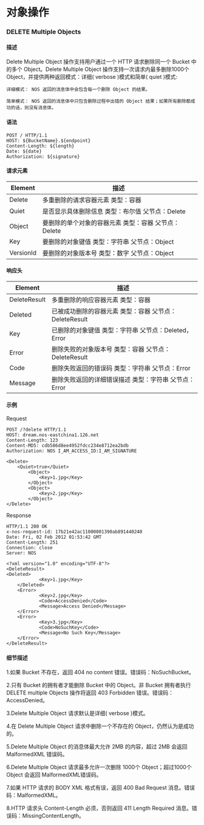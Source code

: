 # 对象操作

### **DELETE Multiple Objects**

#### **描述**
Delete Multiple Object 操作支持用户通过一个 HTTP 请求删除同一个 Bucket 中的多个 Object。Delete Multiple Object 操作支持一次请求内最多删除1000个 Object，并提供两种返回模式：详细( verbose )模式和简单( quiet )模式:

    详细模式： NOS 返回的消息体中会包含每一个删除 Object 的结果。

    简单模式： NOS 返回的消息体中只包含删除过程中出错的 Object 结果；如果所有删除都成功的话，则没有消息体。

#### **语法**

    POST / HTTP/1.1
    HOST: ${BucketName}.${endpoint}
    Content-Length: ${length}
    Date: ${date}
    Authorization: ${signature}

#### **请求元素**
|**Element**|              **描述**               |
|-----------|-------------------------------------|
|Delete|    多重删除的请求容器元素 类型：容器|
|Quiet| 是否显示具体删除信息 类型：布尔值 父节点：Delete|
|Object|要删除的单个对象的容器元素 类型：容器 父节点：Delete|
|Key|   要删除的对象键值 类型：字符串 父节点：Object|
|VersionId| 要删除的对象版本号 类型：数字 父节点：Object|

#### **响应头**
|**Element**|               **描述**                                                     |
|-----------|----------------------------------------------------------------------------|
|DeleteResult|  多重删除的响应容器元素 类型：容器|
|Deleted|   已被成功删除的容器元素 类型：容器 父节点：DeleteResult|
|Key|   已删除的对象键值 类型：字符串 父节点：Deleted，Error|
|Error|删除失败的对象版本号 类型：容器 父节点：DeleteResult|
|Code|  删除失败返回的错误码 类型：字符串 父节点：Error|
|Message|   删除失败返回的详细错误描述 类型：字符串 父节点：Error|

#### **示例**
Request

    POST /?delete HTTP/1.1
    HOST: dream.nos-eastchina1.126.net
    Content-Length: 123
    Content-MD5: cdb586d8ee4952fdcc234e8712ea2bdb
    Authorization: NOS I_AM_ACCESS_ID:I_AM_SIGNATURE
    
    <Delete>
        <Quiet>true</Quiet>
            <Object>
                <Key>1.jpg</Key>
            </Object>
            <Object>
                <Key>2.jpg</Key>
            </Object>
    </Delete>

Response

    HTTP/1.1 200 OK
    x-nos-request-id: 17b21e42ac11000001390ab891440240
    Date: Fri, 02 Feb 2012 01:53:42 GMT
    Content-Length: 251
    Connection: close
    Server: NOS
    
    <?xml version="1.0" encoding="UTF-8"?>
    <DeleteResult>
    <Deleted>
                <Key>1.jpg</Key>
        </Deleted>
        <Error>
                <Key>2.jpg</Key>
                <Code>AccessDenied</Code>
                <Message>Access Denied</Message>
        </Error>
        <Error>
                <Key>3.jpg</Key>
                <Code>NoSuchKey</Code>
                <Message>No Such Key</Message>
        </Error>
    </DeleteResult>

#### **细节描述**

1.如果 Bucket 不存在，返回 404 no content 错误。错误码：NoSuchBucket。

2.只有 Bucket 的拥有者才能删除 Bucket 中的 Object。非 Bucket 拥有者执行 DELETE multiple Objects 操作将返回 403 Forbidden 错误。错误码：AccessDenied。

3.Delete Multiple Object 请求默认是详细( verbose )模式。

4.在 Delete Multiple Object 请求中删除一个不存在的 Object，仍然认为是成功的。

5.Delete Multiple Object 的消息体最大允许 2MB 的内容，超过 2MB 会返回 MalformedXML 错误码。

6.Delete Multiple Object 请求最多允许一次删除 1000个 Object；超过1000个 Object 会返回 MalformedXML错误码。

7.如果 HTTP 请求的 BODY XML 格式有误，返回 400 Bad Request 消息。错误码：MalformedXML。

8.HTTP 请求头 Content-Length 必须，否则返回 411 Length Required 消息。错误码：MissingContentLength。